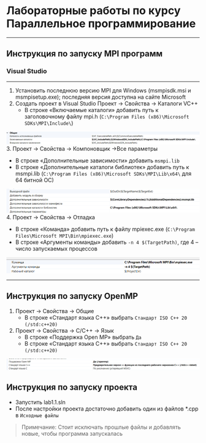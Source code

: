 # Лабораторные работы по курсу Параллельное программирование
___
## Инструкция по запуску MPI программ
### Visual Studio

***
1. Установить последнюю версию MPI для Windows (msmpisdk.msi и msmpisetup.exe); последняя версия доступна на сайте Microsoft
2. Создать проект в Visual Studio
Проект -> Свойства -> Каталоги VC++
   * В строке «Включаемые каталоги» добавить путь к заголовочному файлу mpi.h (```C:\Program Files (x86)\Microsoft SDKs\MPI\Include\```)
    
![](assets/1.png)
3. Проект -> Свойства -> Компоновщик ->Все параметры
   * В строке «Дополнительные зависимости» добавить ```msmpi.lib```
   * В строке «Дополнительные каталоги библиотек» добавить путь к msmpi.lib (```C:\Program Files (x86)\Microsoft SDKs\MPI\Lib\x64\``` для 64 битной ОC)

![](assets/2.png)
4. Проект -> Свойства -> Отладка
   * В строке «Команда» добавить путь к файлу mpiexec.exe (```C:\Program Files\Microsoft MPI\Bin\mpiexec.exe```)
   * В строке «Аргументы команды» добавить ```-n 4 $(TargetPath)```, где 4 – число запускаемых процессов

![](assets/3.png)

***
## Инструкция по запуску OpenMP
1. Проект -> Свойства -> Общие
   * В строке «Стандарт языка С++» выбрать ```Стандарт ISO C++ 20 (/std:c++20)```
2. Проект -> Свойства -> C/C++ -> Язык
   * В строке «Поддержка Open MP» выбрать ```Да```
   * В строке «Стандарт языка С++» выбрать ```Стандарт ISO C++ 20 (/std:c++20)```

![](assets/4.png)

## Инструкция по запуску проекта

* Запустить lab1.1.sln
* После настройки проекта достаточно добавить один из файлов *.сpp в  ```Исходные файлы```
> Примечание:
> Стоит исключать прошлые файлы и добавлять новые, чтобы программа запускалась